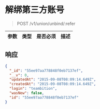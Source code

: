 # 解绑第三方账号

> POST /v1/union/unbind/:refer

| 参数            | 类型               | 是否必须  | 描述  |
| -------------- | ------------------ | -------- | ------------ |

## 响应

```json
{
  "_id": "55ee97aa778848f0eb7137ef",
  "__v": 0,
  "updatedAt": "2015-09-08T08:09:14.649Z",
  "createdAt": "2015-09-08T08:09:14.649Z",
  "login": "teambition",
  "wasNew": false,
  "id": "55ee97aa778848f0eb7137ef"
}
```
